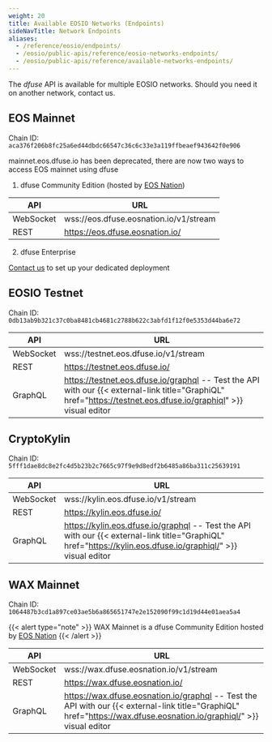 ```yaml
---
weight: 20
title: Available EOSIO Networks (Endpoints)
sideNavTitle: Network Endpoints
aliases:
  - /reference/eosio/endpoints/
  - /eosio/public-apis/reference/eosio-networks-endpoints/
  - /eosio/public-apis/reference/available-networks-endpoints/
---
```


The _dfuse_ API is available for multiple EOSIO networks. Should you need it on another network, contact us.

## EOS Mainnet

Chain ID: `aca376f206b8fc25a6ed44dbdc66547c36c6c33e3a119ffbeaef943642f0e906`

mainnet.eos.dfuse.io has been deprecated, there are now two ways to access EOS mainnet using dfuse

1. dfuse Community Edition (hosted by [EOS Nation](https://eosnation.io/))

| API       | URL                                                                                                                                   |
| --------- | ------------------------------------------------------------------------------------------------------------------------------------- |
| WebSocket | wss://eos.dfuse.eosnation.io/v1/stream                                                                                                  |
| REST      | https://eos.dfuse.eosnation.io/                                                                                                         |

2. dfuse Enterprise

[Contact us](https://www.dfuse.io/pricing) to set up your dedicated deployment

## EOSIO Testnet

Chain ID: `0db13ab9b321c37c0ba8481cb4681c2788b622c3abfd1f12f0e5353d44ba6e72`

| API       | URL                                                                                                                                  |
| --------- | ------------------------------------------------------------------------------------------------------------------------------------ |
| WebSocket | wss://testnet.eos.dfuse.io/v1/stream                                                                                                 |
| REST      | https://testnet.eos.dfuse.io/                                                                                                        |
| GraphQL   | https://testnet.eos.dfuse.io/graphql -- Test the API with our {{< external-link title="GraphiQL" href="https://testnet.eos.dfuse.io/graphiql" >}} visual editor |

## CryptoKylin

Chain ID: `5fff1dae8dc8e2fc4d5b23b2c7665c97f9e9d8edf2b6485a86ba311c25639191`

| API       | URL                                                                                                                               |
| --------- | --------------------------------------------------------------------------------------------------------------------------------- |
| WebSocket | wss://kylin.eos.dfuse.io/v1/stream                                                                                                |
| REST      | https://kylin.eos.dfuse.io/                                                                                                       |
| GraphQL   | https://kylin.eos.dfuse.io/graphql -- Test the API with our {{< external-link title="GraphiQL" href="https://kylin.eos.dfuse.io/graphiql/" >}} visual editor |

## WAX Mainnet

Chain ID: `1064487b3cd1a897ce03ae5b6a865651747e2e152090f99c1d19d44e01aea5a4`

{{< alert type="note" >}}
WAX Mainnet is a dfuse Community Edition hosted by [EOS Nation](https://eosnation.io/)
{{< /alert >}}

| API       | URL                                                                                                                                   |
| --------- | ------------------------------------------------------------------------------------------------------------------------------------- |
| WebSocket | wss://wax.dfuse.eosnation.io/v1/stream                                                                                                  |
| REST      | https://wax.dfuse.eosnation.io/                                                                                                         |
| GraphQL   | https://wax.dfuse.eosnation.io/graphql -- Test the API with our {{< external-link title="GraphiQL" href="https://wax.dfuse.eosnation.io/graphiql/" >}} visual editor |
